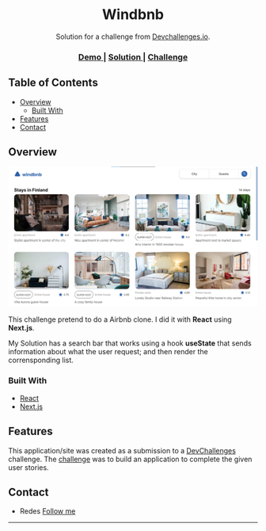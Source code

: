 <h1 align="center">Windbnb</h1>

<div align="center">
   Solution for a challenge from  <a href="http://devchallenges.io" target="_blank">Devchallenges.io</a>.
</div>

<div align="center">
  <h3>
    <a href="https://windbnb-flakobb.vercel.app/">
      Demo
    </a>
    <span> | </span>
    <a href="https://github.com/FlakoBB/windbnb">
      Solution
    </a>
    <span> | </span>
    <a href="https://devchallenges.io/challenges/3JFYedSOZqAxYuOCNmYD">
      Challenge
    </a>
  </h3>
</div>

<!-- TABLE OF CONTENTS -->

## Table of Contents

- [Overview](#overview)
  - [Built With](#built-with)
- [Features](#features)
- [Contact](#contact)

<!-- OVERVIEW -->

## Overview

![screenshot](./public/screenshot.png)

This challenge pretend to do a Airbnb clone. I did it with **React** using **Next.js**.

My Solution has a search bar that works using a hook **useState** that sends information about what the user request; and then render the corrensponding list.

### Built With

- [React](https://reactjs.org/)
- [Next.js](https://nextjs.org/)

## Features

This application/site was created as a submission to a [DevChallenges](https://devchallenges.io/challenges) challenge. The [challenge](https://devchallenges.io/challenges/3JFYedSOZqAxYuOCNmYD) was to build an application to complete the given user stories.

## Contact

- Redes [Follow me](https://bit.ly/follow-flako)

---